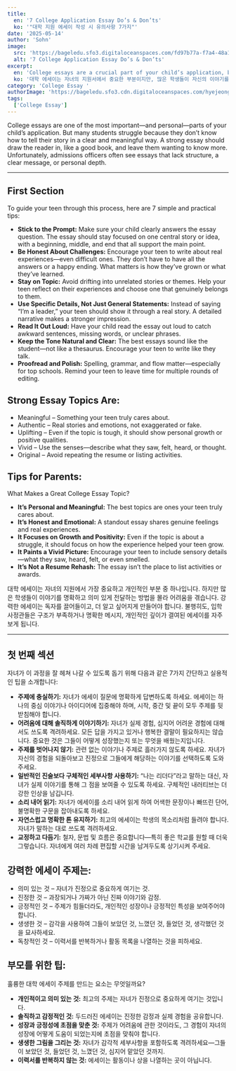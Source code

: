 ```yaml
---
title:
  en: '7 College Application Essay Do’s & Don’ts'
  ko: '"대학 지원 에세이 작성 시 유의사항 7가지"'
date: '2025-05-14'
author: 'Sohn'
image:
  src: 'https://bageledu.sfo3.digitaloceanspaces.com/fd97b77a-f7a4-48a1-b38e-218f4facf986.jpeg'
  alt: '7 College Application Essay Do’s & Don’ts'
excerpt:
  en: 'College essays are a crucial part of your child’s application, but many students struggle to tell their story effectively. Here are 7 essential tips to help guide them.'
  ko: '대학 에세이는 자녀의 지원서에서 중요한 부분이지만, 많은 학생들이 자신의 이야기를 효과적으로 전달하는 데 어려움을 겪습니다. 여기 그들을 도와줄 7가지 필수 팁이 있습니다.'
category: 'College Essay '
authorImage: 'https://bageledu.sfo3.cdn.digitaloceanspaces.com/hyejeong.jpg'
tags:
  ['College Essay']
---
```


<div class="en-content" x-show="$store.language !== 'ko'">


<p>
  College essays are one of the most important—and personal—parts of your child’s application. But many students struggle because they don’t know how to tell their story in a clear and meaningful way. A strong essay should draw the reader in, like a good book, and leave them wanting to know more. Unfortunately, admissions officers often see essays that lack structure, a clear message, or personal depth.
</p>

<hr />

<h2>First Section</h2>
<p>
  To guide your teen through this process, here are 7 simple and practical tips:
</p>

<ul>
  <li><strong>Stick to the Prompt:</strong> Make sure your child clearly answers the essay question. The essay should stay focused on one central story or idea, with a beginning, middle, and end that all support the main point.</li>
  <li><strong>Be Honest About Challenges:</strong> Encourage your teen to write about real experiences—even difficult ones. They don’t have to have all the answers or a happy ending. What matters is how they’ve grown or what they’ve learned.</li>
  <li><strong>Stay on Topic:</strong> Avoid drifting into unrelated stories or themes. Help your teen reflect on their experiences and choose one that genuinely belongs to them.</li>
  <li><strong>Use Specific Details, Not Just General Statements:</strong> Instead of saying “I’m a leader,” your teen should show it through a real story. A detailed narrative makes a stronger impression.</li>
  <li><strong>Read It Out Loud:</strong> Have your child read the essay out loud to catch awkward sentences, missing words, or unclear phrases.</li>
  <li><strong>Keep the Tone Natural and Clear:</strong> The best essays sound like the student—not like a thesaurus. Encourage your teen to write like they talk.</li>
  <li><strong>Proofread and Polish:</strong> Spelling, grammar, and flow matter—especially for top schools. Remind your teen to leave time for multiple rounds of editing.</li>
</ul>

<h2>Strong Essay Topics Are:</h2>
<ul>
  <li>Meaningful – Something your teen truly cares about.</li>
  <li>Authentic – Real stories and emotions, not exaggerated or fake.</li>
  <li>Uplifting – Even if the topic is tough, it should show personal growth or positive qualities.</li>
  <li>Vivid – Use the senses—describe what they saw, felt, heard, or thought.</li>
  <li>Original – Avoid repeating the resume or listing activities.</li>
</ul>

<h2>Tips for Parents:</h2>
<p>
  What Makes a Great College Essay Topic?
</p>
<ul>
  <li><strong>It’s Personal and Meaningful:</strong> The best topics are ones your teen truly cares about.</li>
  <li><strong>It’s Honest and Emotional:</strong> A standout essay shares genuine feelings and real experiences.</li>
  <li><strong>It Focuses on Growth and Positivity:</strong> Even if the topic is about a struggle, it should focus on how the experience helped your teen grow.</li>
  <li><strong>It Paints a Vivid Picture:</strong> Encourage your teen to include sensory details—what they saw, heard, felt, or even smelled.</li>
  <li><strong>It’s Not a Resume Rehash:</strong> The essay isn’t the place to list activities or awards.</li>
</ul>


</div>

<div class="ko-content" x-show="$store.language === 'ko'">


<p>
  대학 에세이는 자녀의 지원에서 가장 중요하고 개인적인 부분 중 하나입니다. 하지만 많은 학생들이 이야기를 명확하고 의미 있게 전달하는 방법을 몰라 어려움을 겪습니다. 강력한 에세이는 독자를 끌어들이고, 더 알고 싶어지게 만들어야 합니다. 불행히도, 입학 사정관들은 구조가 부족하거나 명확한 메시지, 개인적인 깊이가 결여된 에세이를 자주 보게 됩니다.
</p>

<hr />

<h2>첫 번째 섹션</h2>
<p>
  자녀가 이 과정을 잘 헤쳐 나갈 수 있도록 돕기 위해 다음과 같은 7가지 간단하고 실용적인 팁을 소개합니다:
</p>

<ul>
  <li><strong>주제에 충실하기:</strong> 자녀가 에세이 질문에 명확하게 답변하도록 하세요. 에세이는 하나의 중심 이야기나 아이디어에 집중해야 하며, 시작, 중간 및 끝이 모두 주제를 뒷받침해야 합니다.</li>
  <li><strong>어려움에 대해 솔직하게 이야기하기:</strong> 자녀가 실제 경험, 심지어 어려운 경험에 대해서도 쓰도록 격려하세요. 모든 답을 가지고 있거나 행복한 결말이 필요하지는 않습니다. 중요한 것은 그들이 어떻게 성장했는지 또는 무엇을 배웠는지입니다.</li>
  <li><strong>주제를 벗어나지 않기:</strong> 관련 없는 이야기나 주제로 흘러가지 않도록 하세요. 자녀가 자신의 경험을 되돌아보고 진정으로 그들에게 해당하는 이야기를 선택하도록 도와주세요.</li>
  <li><strong>일반적인 진술보다 구체적인 세부사항 사용하기:</strong> “나는 리더다”라고 말하는 대신, 자녀가 실제 이야기를 통해 그 점을 보여줄 수 있도록 하세요. 구체적인 내러티브는 더 강한 인상을 남깁니다.</li>
  <li><strong>소리 내어 읽기:</strong> 자녀가 에세이를 소리 내어 읽게 하여 어색한 문장이나 빠뜨린 단어, 불명확한 구문을 잡아내도록 하세요.</li>
  <li><strong>자연스럽고 명확한 톤 유지하기:</strong> 최고의 에세이는 학생의 목소리처럼 들려야 합니다. 자녀가 말하는 대로 쓰도록 격려하세요.</li>
  <li><strong>교정하고 다듬기:</strong> 철자, 문법 및 흐름은 중요합니다—특히 좋은 학교를 원할 때 더욱 그렇습니다. 자녀에게 여러 차례 편집할 시간을 남겨두도록 상기시켜 주세요.</li>
</ul>

<h2>강력한 에세이 주제는:</h2>
<ul>
  <li>의미 있는 것 – 자녀가 진정으로 중요하게 여기는 것.</li>
  <li>진정한 것 – 과장되거나 가짜가 아닌 진짜 이야기와 감정.</li>
  <li>긍정적인 것 – 주제가 힘들더라도, 개인적인 성장이나 긍정적인 특성을 보여주어야 합니다.</li>
  <li>생생한 것 – 감각을 사용하여 그들이 보았던 것, 느꼈던 것, 들었던 것, 생각했던 것을 묘사하세요.</li>
  <li>독창적인 것 – 이력서를 반복하거나 활동 목록을 나열하는 것을 피하세요.</li>
</ul>

<h2>부모를 위한 팁:</h2>
<p>
  훌륭한 대학 에세이 주제를 만드는 요소는 무엇일까요?
</p>
<ul>
  <li><strong>개인적이고 의미 있는 것:</strong> 최고의 주제는 자녀가 진정으로 중요하게 여기는 것입니다.</li>
  <li><strong>솔직하고 감정적인 것:</strong> 두드러진 에세이는 진정한 감정과 실제 경험을 공유합니다.</li>
  <li><strong>성장과 긍정성에 초점을 맞춘 것:</strong> 주제가 어려움에 관한 것이라도, 그 경험이 자녀의 성장에 어떻게 도움이 되었는지에 초점을 맞춰야 합니다.</li>
  <li><strong>생생한 그림을 그리는 것:</strong> 자녀가 감각적 세부사항을 포함하도록 격려하세요—그들이 보았던 것, 들었던 것, 느꼈던 것, 심지어 맡았던 것까지.</li>
  <li><strong>이력서를 반복하지 않는 것:</strong> 에세이는 활동이나 상을 나열하는 곳이 아닙니다.</li>
</ul>


</div>